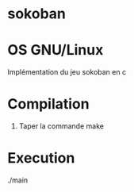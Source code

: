 # sokoban
OS GNU/Linux
==========
Implémentation du jeu sokoban en c
 
Compilation 
===========
1) Taper la commande make

Execution
=========
./main
